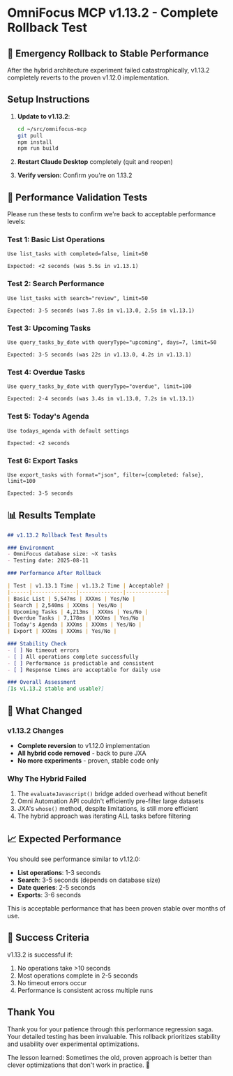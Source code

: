 # OmniFocus MCP v1.13.2 - Complete Rollback Test

## 🚨 Emergency Rollback to Stable Performance

After the hybrid architecture experiment failed catastrophically, v1.13.2 completely reverts to the proven v1.12.0 implementation.

## Setup Instructions

1. **Update to v1.13.2**:
   ```bash
   cd ~/src/omnifocus-mcp
   git pull
   npm install
   npm run build
   ```

2. **Restart Claude Desktop** completely (quit and reopen)

3. **Verify version**: Confirm you're on 1.13.2

## 🎯 Performance Validation Tests

Please run these tests to confirm we're back to acceptable performance levels:

### Test 1: Basic List Operations
```
Use list_tasks with completed=false, limit=50

Expected: <2 seconds (was 5.5s in v1.13.1)
```

### Test 2: Search Performance  
```
Use list_tasks with search="review", limit=50

Expected: 3-5 seconds (was 7.8s in v1.13.0, 2.5s in v1.13.1)
```

### Test 3: Upcoming Tasks
```
Use query_tasks_by_date with queryType="upcoming", days=7, limit=50

Expected: 3-5 seconds (was 22s in v1.13.0, 4.2s in v1.13.1)
```

### Test 4: Overdue Tasks
```
Use query_tasks_by_date with queryType="overdue", limit=100

Expected: 2-4 seconds (was 3.4s in v1.13.0, 7.2s in v1.13.1)
```

### Test 5: Today's Agenda
```
Use todays_agenda with default settings

Expected: <2 seconds
```

### Test 6: Export Tasks
```
Use export_tasks with format="json", filter={completed: false}, limit=100

Expected: 3-5 seconds
```

## 📊 Results Template

```markdown
## v1.13.2 Rollback Test Results

### Environment
- OmniFocus database size: ~X tasks
- Testing date: 2025-08-11

### Performance After Rollback

| Test | v1.13.1 Time | v1.13.2 Time | Acceptable? |
|------|--------------|--------------|-------------|
| Basic List | 5,547ms | XXXms | Yes/No |
| Search | 2,540ms | XXXms | Yes/No |
| Upcoming Tasks | 4,213ms | XXXms | Yes/No |
| Overdue Tasks | 7,178ms | XXXms | Yes/No |
| Today's Agenda | XXXms | XXXms | Yes/No |
| Export | XXXms | XXXms | Yes/No |

### Stability Check
- [ ] No timeout errors
- [ ] All operations complete successfully
- [ ] Performance is predictable and consistent
- [ ] Response times are acceptable for daily use

### Overall Assessment
[Is v1.13.2 stable and usable?]
```

## 🔄 What Changed

### v1.13.2 Changes
- **Complete reversion** to v1.12.0 implementation
- **All hybrid code removed** - back to pure JXA
- **No more experiments** - proven, stable code only

### Why The Hybrid Failed
1. The `evaluateJavascript()` bridge added overhead without benefit
2. Omni Automation API couldn't efficiently pre-filter large datasets
3. JXA's `whose()` method, despite limitations, is still more efficient
4. The hybrid approach was iterating ALL tasks before filtering

## 📈 Expected Performance

You should see performance similar to v1.12.0:
- **List operations**: 1-3 seconds
- **Search**: 3-5 seconds (depends on database size)
- **Date queries**: 2-5 seconds
- **Exports**: 3-6 seconds

This is acceptable performance that has been proven stable over months of use.

## 🎯 Success Criteria

v1.13.2 is successful if:
1. No operations take >10 seconds
2. Most operations complete in 2-5 seconds
3. No timeout errors occur
4. Performance is consistent across multiple runs

## Thank You

Thank you for your patience through this performance regression saga. Your detailed testing has been invaluable. This rollback prioritizes stability and usability over experimental optimizations.

The lesson learned: Sometimes the old, proven approach is better than clever optimizations that don't work in practice. 🔧